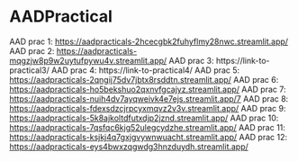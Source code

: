 # AADPractical

AAD prac 1: https://aadpracticals-2hcecgbk2fuhyflmy28nwc.streamlit.app/ <br/>
AAD prac 2: https://aadpracticals-mqgzjw8p9w2uytufpywu4v.streamlit.app/
AAD prac 3: https://link-to-practical3/
AAD prac 4: https://link-to-practical4/
AAD prac 5: https://aadpracticals-2qngij75dv7jbtx8rsddtn.streamlit.app/
AAD prac 6: https://aadpracticals-ho5bekshuo2qxnvfgcajyz.streamlit.app/
AAD prac 7: https://aadpracticals-nuih4dv7ayqweivk4e7ejs.streamlit.app/7
AAD prac 8: https://aadpracticals-fdexsdzcjrpcyxmqvz2v3v.streamlit.app/
AAD prac 9: https://aadpracticals-5k8ajkoltdfutxdjp2jznd.streamlit.app/
AAD prac 10: https://aadpracticals-7qsfqc6kjg52ulegcydzhe.streamlit.app/
AAD prac 11: https://aadpracticals-ksjkj4q7gxjgvywnwuacht.streamlit.app/
AAD prac 12: https://aadpracticals-eys4bwxzqgwdg3hnzduydh.streamlit.app/
